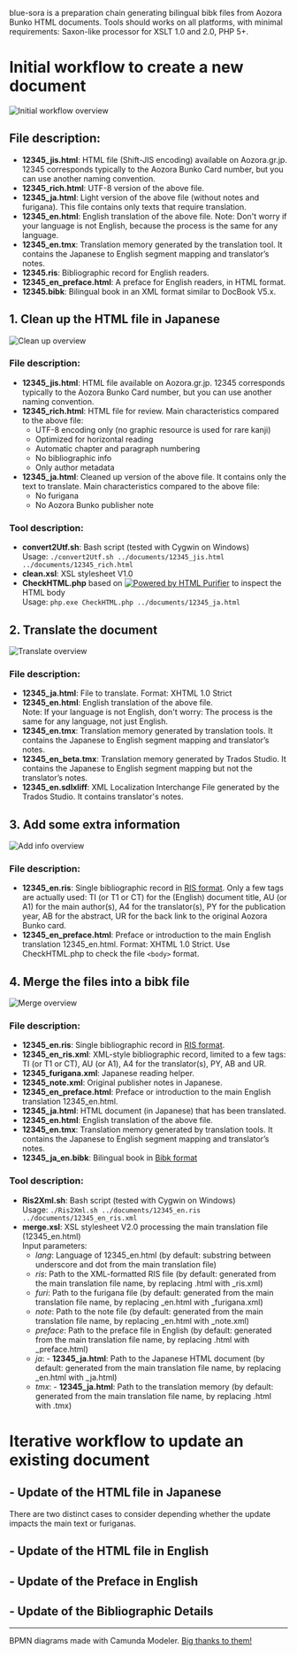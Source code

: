 blue-sora is a preparation chain generating bilingual bibk files from Aozora Bunko HTML documents. Tools should works on all platforms, with minimal requirements: Saxon-like processor for XSLT 1.0 and 2.0, PHP 5+.

# Initial workflow to create a new document
![Initial workflow overview](0-InitialWorkflow.png)
## File description:
- **12345_jis.html**: HTML file (Shift-JIS encoding) available on Aozora.gr.jp. 12345 corresponds typically to the Aozora Bunko Card number, but you can use another naming convention.
- **12345_rich.html**: UTF-8 version of the above file.
- **12345_ja.html**: Light version of the above file (without notes and furigana). This file contains only texts that require translation.
- **12345_en.html**: English translation of the above file. Note: Don't worry if your language is not English, because the process is the same for any language.
- **12345_en.tmx**: Translation memory generated by the translation tool. It contains the Japanese to English segment mapping and translator’s notes.
- **12345.ris**: Bibliographic record for English readers.
- **12345_en_preface.html**: A preface for English readers, in HTML format.
- **12345.bibk**: Bilingual book in an XML format similar to DocBook V5.x.
## 1. Clean up the HTML file in Japanese
![Clean up overview](1-CleanUp.png)

### File description:
- **12345_jis.html**: HTML file available on Aozora.gr.jp. 12345 corresponds typically to the Aozora Bunko Card number, but you can use another naming convention.
- **12345_rich.html**: HTML file for review. Main characteristics compared to the above file:
  - UTF-8 encoding only (no graphic resource is used for rare kanji)
  - Optimized for horizontal reading
  - Automatic chapter and paragraph numbering
  - No bibliographic info
  - Only author metadata
- **12345_ja.html**: Cleaned up version of the above file. It contains only the text to translate. Main characteristics compared to the above file:
  - No furigana
  - No Aozora Bunko publisher note
### Tool description:
- **convert2Utf.sh**: Bash script (tested with Cygwin on Windows)  
  Usage: `./convert2Utf.sh ../documents/12345_jis.html ../documents/12345_rich.html`
- **clean.xsl**: XSL stylesheet V1.0
- **CheckHTML.php** based on [![Powered by HTML Purifier](http://htmlpurifier.org/live/art/powered.png 'HTML Purifier')](http://htmlpurifier.org/) to inspect the HTML body  
  Usage: `php.exe CheckHTML.php ../documents/12345_ja.html`
## 2. Translate the document
![Translate overview](2-Translate.png)
### File description:
- **12345_ja.html**: File to translate. Format: XHTML 1.0 Strict
- **12345_en.html**: English translation of the above file.  
  Note: If your language is not English, don't worry: The process is the same for any language, not just English.
- **12345_en.tmx**: Translation memory generated by translation tools. It contains the Japanese to English segment mapping and translator’s notes.
- **12345_en_beta.tmx**: Translation memory generated by Trados Studio. It contains the Japanese to English segment mapping but not the translator’s notes.
- **12345_en.sdlxliff**: XML Localization Interchange File generated by the Trados Studio. It contains translator's notes.

## 3. Add some extra information
![Add info overview](3-AddInfo.png)
### File description:
- **12345_en.ris**: Single bibliographic record in [RIS format](https://en.wikipedia.org/wiki/RIS_(file_format)). Only a few tags are actually used: TI (or T1 or CT) for the (English) document title, AU (or A1) for the main author(s), A4 for the translator(s), PY for the publication year, AB for the abstract, UR for the back link to the original Aozora Bunko card.
- **12345_en_preface.html**: Preface or introduction to the main English translation 12345_en.html. Format: XHTML 1.0 Strict. Use CheckHTML.php to check the file `<body>` format.
## 4. Merge the files into a bibk file
![Merge overview](4-Merge.png)
### File description:
- **12345_en.ris**: Single bibliographic record in [RIS format](https://en.wikipedia.org/wiki/RIS_(file_format)).
- **12345_en_ris.xml**: XML-style bibliographic record, limited to a few tags: TI (or T1 or CT), AU (or A1), A4 for the translator(s), PY, AB and UR.
- **12345_furigana.xml**: Japanese reading helper.
- **12345_note.xml**: Original publisher notes in Japanese.
- **12345_en_preface.html**: Preface or introduction to the main English translation 12345_en.html.
- **12345_ja.html**: HTML document (in Japanese) that has been translated.
- **12345_en.html**: English translation of the above file.
- **12345_en.tmx**: Translation memory generated by translation tools. It contains the Japanese to English segment mapping and translator’s notes.
- **12345_ja_en.bibk**: Bilingual book in [Bibk format](https://github.com/japotrad/bibk)
### Tool description:
- **Ris2Xml.sh**: Bash script (tested with Cygwin on Windows)  
  Usage: `./Ris2Xml.sh ../documents/12345_en.ris ../documents/12345_en_ris.xml`
- **merge.xsl**: XSL stylesheet V2.0 processing the main translation file (12345_en.html)  
  Input parameters:  
  - *lang*: Language of 12345_en.html (by default: substring between underscore and dot from the main translation file)  
  - *ris*: Path to the XML-formatted RIS file (by default: generated from the main translation file name, by replacing .html with _ris.xml)  
  - *furi*: Path to the furigana file (by default: generated from the main translation file name, by replacing _en.html with _furigana.xml)  
  - *note*: Path to the note file (by default: generated from the main translation file name, by replacing _en.html with _note.xml)  
  - *preface*: Path to the preface file in English (by default: generated from the main translation file name, by replacing .html with _preface.html)  
  - *ja*: - **12345_ja.html**: Path to the Japanese HTML document (by default: generated from the main translation file name, by replacing _en.html with _ja.html)  
  - *tmx*: - **12345_ja.html**: Path to the translation memory (by default: generated from the main translation file name, by replacing .html with .tmx)  
  
 


# Iterative workflow to update an existing document
## - Update of the HTML file in Japanese
There are two distinct cases to consider depending whether the update impacts the main text or furiganas.
## - Update of the HTML file in English
## - Update of the Preface in English
## - Update of the Bibliographic Details
---
BPMN diagrams made with Camunda Modeler. [Big thanks to them!](https://camunda.com/)
